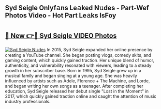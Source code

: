 ## Syd Seigle Onlyf𝚊ns Le𝚊ked N𝚞des - Part-Wef Photos Video - Hot Part Le𝚊ks IsFoy

# <h2><a href="http://ac32864.deff.icu/?id=Syd+Seigle">🔗 New 👉🔴 Syd Seigle VIDEO Photos</a></h2>

[![Syd Seigle N𝚞des](https://i.imgur.com/rIISA9y.gif)](http://ac32864.deff.icu/?id=Syd+Seigle)
In 2015, Syd Seigle expanded her online presence by creating a YouTube channel. She began posting vlogs, comedy skits, and gaming content, which quickly gained traction. Her unique blend of humor, authenticity, and vulnerability resonated with viewers, leading to a steady growth in her subscriber base. Born in 1995, Syd Seigle grew up in a musical family and began singing at a young age. She was heavily influenced by artists such as Adele, Florence + The Machine, and Lorde, and began writing her own songs as a teenager. After completing her education, Syd Seigle released her debut single "Lost in the Moment" in 2017, which quickly gained traction online and caught the attention of music industry professionals.
